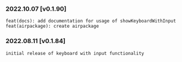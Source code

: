 ### 2022.10.07 [v0.1.90]

```
feat(docs): add documentation for usage of showKeyboardWithInput
feat(airpackage): create airpackage
```

### 2022.08.11 [v0.1.84]

```
initial release of keyboard with input functionality
```

